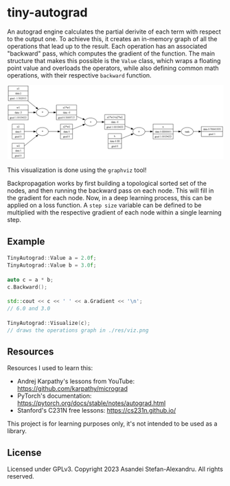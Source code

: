 # tiny-autograd

An autograd engine calculates the partial derivite of each term with respect to the output one. To achieve this, it creates an in-memory graph of all the operations that lead up to the result. Each operation has an associated "backward" pass, which computes the gradient of the function. The main structure that makes this possible is the `Value` class, which wraps a floating point value and overloads the operators, while also defining common math operations, with their respective `backward` function.

![image](./res/viz.png)

This visualization is done using the `graphviz` tool!

Backpropagation works by first building a topological sorted set of the nodes, and then running the backward pass on each node. This will fill in the gradient for each node. Now, in a deep learning process, this can be applied on a loss function. A `step size` variable can be defined to be multiplied with the respective gradient of each node within a single learning step.

## Example

```cpp
TinyAutograd::Value a = 2.0f;
TinyAutograd::Value b = 3.0f;

auto c = a * b;
c.Backward();

std::cout << c << ' ' << a.Gradient << '\n';
// 6.0 and 3.0

TinyAutograd::Visualize(c);
// draws the operations graph in ./res/viz.png
```

## Resources

Resources I used to learn this:
 - Andrej Karpathy's lessons from YouTube: https://github.com/karpathy/micrograd
 - PyTorch's documentation: https://pytorch.org/docs/stable/notes/autograd.html
 - Stanford's C231N free lessons: https://cs231n.github.io/

This project is for learning purposes only, it's not intended to be used as a library.

## License

Licensed under GPLv3.
Copyright 2023 Asandei Stefan-Alexandru. All rights reserved.